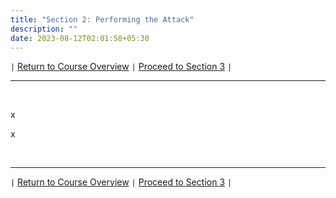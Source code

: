 ```yaml
---
title: "Section 2: Performing the Attack"
description: ""
date: 2023-08-12T02:01:58+05:30
---
```



`|` [Return to Course Overview](https://www.faanross.com/posts/course01/) `|` [Proceed to Section 3](https://www.faanross.com/course01/03_live_native/) `|`

***

&nbsp;  

x

x

&nbsp;  

***

`|` [Return to Course Overview](https://www.faanross.com/posts/course01/) `|` [Proceed to Section 3](https://www.faanross.com/course01/03_live_native/) `|`